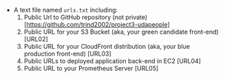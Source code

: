 - A text file named `urls.txt` including:
  1. Public Url to GitHub repository (not private) [https://github.com/trind2002/project3-udapeople]
  1. Public URL for your S3 Bucket (aka, your green candidate front-end) [URL02]
  1. Public URL for your CloudFront distribution (aka, your blue production front-end) [URL03]
  1. Public URLs to deployed application back-end in EC2 [URL04]
  1. Public URL to your Prometheus Server [URL05]